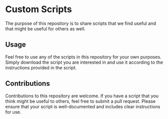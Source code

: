 # Custom Scripts

The purpose of this repository is to share scripts that we find useful and that might be useful for others as well.

## Usage

Feel free to use any of the scripts in this repository for your own purposes. Simply download the script you are interested in and use it according to the instructions provided in the script. 

## Contributions

Contributions to this repository are welcome. If you have a script that you think might be useful to others, feel free to submit a pull request. Please ensure that your script is well-documented and includes clear instructions for use.
